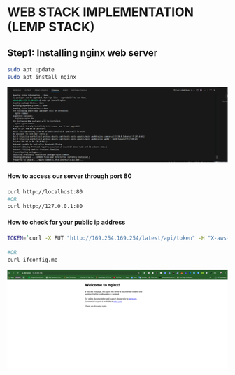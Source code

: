 # WEB STACK IMPLEMENTATION (LEMP STACK)

## Step1: Installing nginx web server

```bash
sudo apt update
sudo apt install nginx
```

![nginx installation](./assets/nginx-installation.png 'Nginx Installation')

#### How to access our server through port 80

```bash
curl http://localhost:80
#OR
curl http://127.0.0.1:80
```

#### How to check for your public ip address

```bash
TOKEN=`curl -X PUT "http://169.254.169.254/latest/api/token" -H "X-aws-ec2-metadata-token-ttl-seconds: 21600"` && curl -H "X-aws-ec2-metadata-token: $TOKEN" -s http://169.254.169.254/latest/meta-data/public-ipv4

#OR
curl ifconfig.me
```

![Nginx Output](./assets/nginx-output.png 'Nginx Output')

